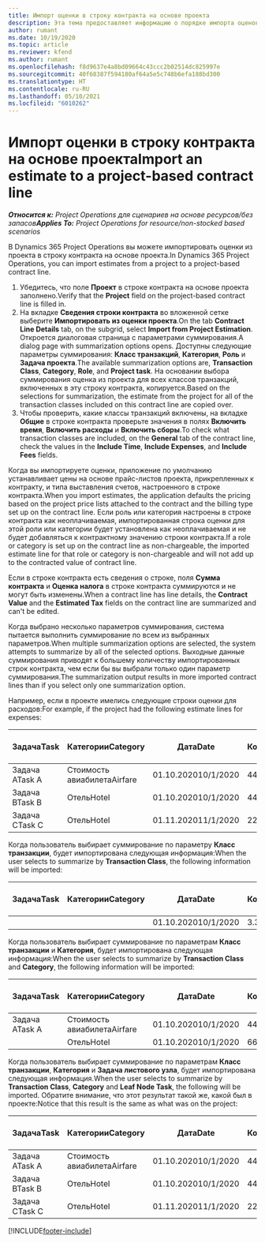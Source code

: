 ```yaml
---
title: Импорт оценки в строку контракта на основе проекта
description: Эта тема предоставляет информацию о порядке импорта оценок из проекта в строку контракта.
author: rumant
ms.date: 10/19/2020
ms.topic: article
ms.reviewer: kfend
ms.author: rumant
ms.openlocfilehash: f8d9637e4a8bd09664c43ccc2b02514dc825997e
ms.sourcegitcommit: 40f68387f594180af64a5e5c748b6efa188bd300
ms.translationtype: HT
ms.contentlocale: ru-RU
ms.lasthandoff: 05/10/2021
ms.locfileid: "6010262"
---
```

# <a name="import-an-estimate-to-a-project-based-contract-line"></a><span data-ttu-id="8dd93-103">Импорт оценки в строку контракта на основе проекта</span><span class="sxs-lookup"><span data-stu-id="8dd93-103">Import an estimate to a project-based contract line</span></span>

<span data-ttu-id="8dd93-104">_**Относится к:** Project Operations для сценариев на основе ресурсов/без запасов_</span><span class="sxs-lookup"><span data-stu-id="8dd93-104">_**Applies To:** Project Operations for resource/non-stocked based scenarios_</span></span>

<span data-ttu-id="8dd93-105">В Dynamics 365 Project Operations вы можете импортировать оценки из проекта в строку контракта на основе проекта.</span><span class="sxs-lookup"><span data-stu-id="8dd93-105">In Dynamics 365 Project Operations, you can import estimates from a project to a project-based contract line.</span></span>

1. <span data-ttu-id="8dd93-106">Убедитесь, что поле **Проект** в строке контракта на основе проекта заполнено.</span><span class="sxs-lookup"><span data-stu-id="8dd93-106">Verify that the **Project** field on the project-based contract line is filled in.</span></span>
2. <span data-ttu-id="8dd93-107">На вкладке **Сведения строки контракта** во вложенной сетке выберите **Импортировать из оценки проекта**.</span><span class="sxs-lookup"><span data-stu-id="8dd93-107">On the tab **Contract Line Details** tab, on the subgrid, select **Import from Project Estimation**.</span></span> <span data-ttu-id="8dd93-108">Откроется диалоговая страница с параметрами суммирования.</span><span class="sxs-lookup"><span data-stu-id="8dd93-108">A dialog page with summarization options opens.</span></span> <span data-ttu-id="8dd93-109">Доступны следующие параметры суммирования: **Класс транзакций**, **Категория**, **Роль** и **Задача проекта**.</span><span class="sxs-lookup"><span data-stu-id="8dd93-109">The available summarization options are, **Transaction Class**, **Category**, **Role**, and **Project task**.</span></span> <span data-ttu-id="8dd93-110">На основании выбора суммирования оценка из проекта для всех классов транзакций, включенных в эту строку контракта, копируется.</span><span class="sxs-lookup"><span data-stu-id="8dd93-110">Based on the selections for summarization, the estimate from the project for all of the transaction classes included on this contract line are copied over.</span></span> 
3. <span data-ttu-id="8dd93-111">Чтобы проверить, какие классы транзакций включены, на вкладке **Общие** в строке контракта проверьте значения в полях **Включить время**, **Включить расходы** и **Включить сборы**.</span><span class="sxs-lookup"><span data-stu-id="8dd93-111">To check what transaction classes are included, on the **General** tab of the contract line, check the values in the **Include Time**, **Include Expenses**, and **Include Fees** fields.</span></span>

<span data-ttu-id="8dd93-112">Когда вы импортируете оценки, приложение по умолчанию устанавливает цены на основе прайс-листов проекта, прикрепленных к контракту, и типа выставления счетов, настроенного в строке контракта.</span><span class="sxs-lookup"><span data-stu-id="8dd93-112">When you import estimates, the application defaults the pricing based on the project price lists attached to the contract and the billing type set up on the contract line.</span></span> <span data-ttu-id="8dd93-113">Если роль или категория настроены в строке контракта как неоплачиваемая, импортированная строка оценки для этой роли или категории будет установлена как неоплачиваемая и не будет добавляться к контрактному значению строки контракта.</span><span class="sxs-lookup"><span data-stu-id="8dd93-113">If a role or category is set up on the contract line as non-chargeable, the imported estimate line for that role or category is non-chargeable and will not add up to the contracted value of contract line.</span></span>

<span data-ttu-id="8dd93-114">Если в строке контракта есть сведения о строке, поля **Сумма контракта** и **Оценка налога** в строке контракта суммируются и не могут быть изменены.</span><span class="sxs-lookup"><span data-stu-id="8dd93-114">When a contract line has line details, the **Contract Value** and the **Estimated Tax** fields on the contract line are summarized and can't be edited.</span></span>

<span data-ttu-id="8dd93-115">Когда выбрано несколько параметров суммирования, система пытается выполнить суммирование по всем из выбранных параметров.</span><span class="sxs-lookup"><span data-stu-id="8dd93-115">When multiple summarization options are selected, the system attempts to summarize by all of the selected options.</span></span> <span data-ttu-id="8dd93-116">Выходные данные суммирования приводят к большему количеству импортированных строк контракта, чем если бы вы выбрали только один параметр суммирования.</span><span class="sxs-lookup"><span data-stu-id="8dd93-116">The summarization output results in more imported contract lines than if you select only one summarization option.</span></span>

<span data-ttu-id="8dd93-117">Например, если в проекте имелись следующие строки оценки для расходов:</span><span class="sxs-lookup"><span data-stu-id="8dd93-117">For example, if the project had the following estimate lines for expenses:</span></span>

| <span data-ttu-id="8dd93-118">Задача</span><span class="sxs-lookup"><span data-stu-id="8dd93-118">Task</span></span> | <span data-ttu-id="8dd93-119">Категории</span><span class="sxs-lookup"><span data-stu-id="8dd93-119">Category</span></span> | <span data-ttu-id="8dd93-120">Дата</span><span class="sxs-lookup"><span data-stu-id="8dd93-120">Date</span></span> | <span data-ttu-id="8dd93-121">Количество</span><span class="sxs-lookup"><span data-stu-id="8dd93-121">Quantity</span></span> | <span data-ttu-id="8dd93-122">Цена за единицу</span><span class="sxs-lookup"><span data-stu-id="8dd93-122">Unit price</span></span> | <span data-ttu-id="8dd93-123">Сумма</span><span class="sxs-lookup"><span data-stu-id="8dd93-123">Amount</span></span> |
| --- | --- | --- | --- | --- | --- |
| <span data-ttu-id="8dd93-124">Задача A</span><span class="sxs-lookup"><span data-stu-id="8dd93-124">Task A</span></span> | <span data-ttu-id="8dd93-125">Стоимость авиабилета</span><span class="sxs-lookup"><span data-stu-id="8dd93-125">Airfare</span></span> | <span data-ttu-id="8dd93-126">01.10.2020</span><span class="sxs-lookup"><span data-stu-id="8dd93-126">10/1/2020</span></span> | <span data-ttu-id="8dd93-127">4</span><span class="sxs-lookup"><span data-stu-id="8dd93-127">4</span></span> | <span data-ttu-id="8dd93-128">400</span><span class="sxs-lookup"><span data-stu-id="8dd93-128">400</span></span> | <span data-ttu-id="8dd93-129">1600</span><span class="sxs-lookup"><span data-stu-id="8dd93-129">1600</span></span> |
| <span data-ttu-id="8dd93-130">Задача B</span><span class="sxs-lookup"><span data-stu-id="8dd93-130">Task B</span></span> | <span data-ttu-id="8dd93-131">Отель</span><span class="sxs-lookup"><span data-stu-id="8dd93-131">Hotel</span></span> | <span data-ttu-id="8dd93-132">01.10.2020</span><span class="sxs-lookup"><span data-stu-id="8dd93-132">10/1/2020</span></span> | <span data-ttu-id="8dd93-133">4</span><span class="sxs-lookup"><span data-stu-id="8dd93-133">4</span></span> | <span data-ttu-id="8dd93-134">200</span><span class="sxs-lookup"><span data-stu-id="8dd93-134">200</span></span> | <span data-ttu-id="8dd93-135">800</span><span class="sxs-lookup"><span data-stu-id="8dd93-135">800</span></span> |
| <span data-ttu-id="8dd93-136">Задача C</span><span class="sxs-lookup"><span data-stu-id="8dd93-136">Task C</span></span> | <span data-ttu-id="8dd93-137">Отель</span><span class="sxs-lookup"><span data-stu-id="8dd93-137">Hotel</span></span> | <span data-ttu-id="8dd93-138">01.11.2020</span><span class="sxs-lookup"><span data-stu-id="8dd93-138">11/1/2020</span></span> | <span data-ttu-id="8dd93-139">2</span><span class="sxs-lookup"><span data-stu-id="8dd93-139">2</span></span> | <span data-ttu-id="8dd93-140">200</span><span class="sxs-lookup"><span data-stu-id="8dd93-140">200</span></span> | <span data-ttu-id="8dd93-141">400</span><span class="sxs-lookup"><span data-stu-id="8dd93-141">400</span></span> |

<span data-ttu-id="8dd93-142">Когда пользователь выбирает суммирование по параметру **Класс транзакции**, будет импортирована следующая информация:</span><span class="sxs-lookup"><span data-stu-id="8dd93-142">When the user selects to summarize by **Transaction Class**, the following information will be imported:</span></span>

| <span data-ttu-id="8dd93-143">Задача</span><span class="sxs-lookup"><span data-stu-id="8dd93-143">Task</span></span> | <span data-ttu-id="8dd93-144">Категории</span><span class="sxs-lookup"><span data-stu-id="8dd93-144">Category</span></span> | <span data-ttu-id="8dd93-145">Дата</span><span class="sxs-lookup"><span data-stu-id="8dd93-145">Date</span></span> | <span data-ttu-id="8dd93-146">Количество</span><span class="sxs-lookup"><span data-stu-id="8dd93-146">Quantity</span></span> | <span data-ttu-id="8dd93-147">Цена за единицу</span><span class="sxs-lookup"><span data-stu-id="8dd93-147">Unit price</span></span> | <span data-ttu-id="8dd93-148">Сумма</span><span class="sxs-lookup"><span data-stu-id="8dd93-148">Amount</span></span> |
| --- | --- | --- | --- | --- | --- |
| &nbsp;  | &nbsp;  | <span data-ttu-id="8dd93-149">01.10.2020</span><span class="sxs-lookup"><span data-stu-id="8dd93-149">10/1/2020</span></span> | <span data-ttu-id="8dd93-150">3.34</span><span class="sxs-lookup"><span data-stu-id="8dd93-150">3.34</span></span> | <span data-ttu-id="8dd93-151">840</span><span class="sxs-lookup"><span data-stu-id="8dd93-151">840</span></span> | <span data-ttu-id="8dd93-152">2800</span><span class="sxs-lookup"><span data-stu-id="8dd93-152">2800</span></span> |

<span data-ttu-id="8dd93-153">Когда пользователь выбирает суммирование по параметрам **Класс транзакции** и **Категория**, будет импортирована следующая информация:</span><span class="sxs-lookup"><span data-stu-id="8dd93-153">When the user selects to summarize by **Transaction Class** and **Category**, the following information will be imported:</span></span>

| <span data-ttu-id="8dd93-154">Задача</span><span class="sxs-lookup"><span data-stu-id="8dd93-154">Task</span></span> | <span data-ttu-id="8dd93-155">Категории</span><span class="sxs-lookup"><span data-stu-id="8dd93-155">Category</span></span> | <span data-ttu-id="8dd93-156">Дата</span><span class="sxs-lookup"><span data-stu-id="8dd93-156">Date</span></span> | <span data-ttu-id="8dd93-157">Количество</span><span class="sxs-lookup"><span data-stu-id="8dd93-157">Quantity</span></span> | <span data-ttu-id="8dd93-158">Цена за единицу</span><span class="sxs-lookup"><span data-stu-id="8dd93-158">Unit price</span></span> | <span data-ttu-id="8dd93-159">Сумма</span><span class="sxs-lookup"><span data-stu-id="8dd93-159">Amount</span></span> |
| --- | --- | --- | --- | --- | --- |
| <span data-ttu-id="8dd93-160">Задача A</span><span class="sxs-lookup"><span data-stu-id="8dd93-160">Task A</span></span> | <span data-ttu-id="8dd93-161">Стоимость авиабилета</span><span class="sxs-lookup"><span data-stu-id="8dd93-161">Airfare</span></span> | <span data-ttu-id="8dd93-162">01.10.2020</span><span class="sxs-lookup"><span data-stu-id="8dd93-162">10/1/2020</span></span> | <span data-ttu-id="8dd93-163">4</span><span class="sxs-lookup"><span data-stu-id="8dd93-163">4</span></span> | <span data-ttu-id="8dd93-164">400</span><span class="sxs-lookup"><span data-stu-id="8dd93-164">400</span></span> | <span data-ttu-id="8dd93-165">1600</span><span class="sxs-lookup"><span data-stu-id="8dd93-165">1600</span></span> |
| &nbsp;  | <span data-ttu-id="8dd93-166">Отель</span><span class="sxs-lookup"><span data-stu-id="8dd93-166">Hotel</span></span> | <span data-ttu-id="8dd93-167">01.10.2020</span><span class="sxs-lookup"><span data-stu-id="8dd93-167">10/1/2020</span></span> | <span data-ttu-id="8dd93-168">6</span><span class="sxs-lookup"><span data-stu-id="8dd93-168">6</span></span> | <span data-ttu-id="8dd93-169">200</span><span class="sxs-lookup"><span data-stu-id="8dd93-169">200</span></span> | <span data-ttu-id="8dd93-170">1200</span><span class="sxs-lookup"><span data-stu-id="8dd93-170">1200</span></span> |

<span data-ttu-id="8dd93-171">Когда пользователь выбирает суммирование по параметрам **Класс транзакции**, **Категория** и **Задача листового узла**, будет импортирована следующая информация.</span><span class="sxs-lookup"><span data-stu-id="8dd93-171">When the user selects to summarize by **Transaction Class**, **Category** and **Leaf Node Task**, the following will be imported.</span></span> <span data-ttu-id="8dd93-172">Обратите внимание, что этот результат такой же, какой был в проекте:</span><span class="sxs-lookup"><span data-stu-id="8dd93-172">Notice that this result is the same as what was on the project:</span></span>

| <span data-ttu-id="8dd93-173">Задача</span><span class="sxs-lookup"><span data-stu-id="8dd93-173">Task</span></span> | <span data-ttu-id="8dd93-174">Категории</span><span class="sxs-lookup"><span data-stu-id="8dd93-174">Category</span></span> | <span data-ttu-id="8dd93-175">Дата</span><span class="sxs-lookup"><span data-stu-id="8dd93-175">Date</span></span> | <span data-ttu-id="8dd93-176">Количество</span><span class="sxs-lookup"><span data-stu-id="8dd93-176">Quantity</span></span> | <span data-ttu-id="8dd93-177">Цена за единицу</span><span class="sxs-lookup"><span data-stu-id="8dd93-177">Unit price</span></span> | <span data-ttu-id="8dd93-178">Сумма</span><span class="sxs-lookup"><span data-stu-id="8dd93-178">Amount</span></span> |
| --- | --- | --- | --- | --- | --- |
| <span data-ttu-id="8dd93-179">Задача A</span><span class="sxs-lookup"><span data-stu-id="8dd93-179">Task A</span></span> | <span data-ttu-id="8dd93-180">Стоимость авиабилета</span><span class="sxs-lookup"><span data-stu-id="8dd93-180">Airfare</span></span> | <span data-ttu-id="8dd93-181">01.10.2020</span><span class="sxs-lookup"><span data-stu-id="8dd93-181">10/1/2020</span></span> | <span data-ttu-id="8dd93-182">4</span><span class="sxs-lookup"><span data-stu-id="8dd93-182">4</span></span> | <span data-ttu-id="8dd93-183">400</span><span class="sxs-lookup"><span data-stu-id="8dd93-183">400</span></span> | <span data-ttu-id="8dd93-184">1600</span><span class="sxs-lookup"><span data-stu-id="8dd93-184">1600</span></span> |
| <span data-ttu-id="8dd93-185">Задача B</span><span class="sxs-lookup"><span data-stu-id="8dd93-185">Task B</span></span> | <span data-ttu-id="8dd93-186">Отель</span><span class="sxs-lookup"><span data-stu-id="8dd93-186">Hotel</span></span> | <span data-ttu-id="8dd93-187">01.10.2020</span><span class="sxs-lookup"><span data-stu-id="8dd93-187">10/1/2020</span></span> | <span data-ttu-id="8dd93-188">4</span><span class="sxs-lookup"><span data-stu-id="8dd93-188">4</span></span> | <span data-ttu-id="8dd93-189">200</span><span class="sxs-lookup"><span data-stu-id="8dd93-189">200</span></span> | <span data-ttu-id="8dd93-190">800</span><span class="sxs-lookup"><span data-stu-id="8dd93-190">800</span></span> |
| <span data-ttu-id="8dd93-191">Задача C</span><span class="sxs-lookup"><span data-stu-id="8dd93-191">Task C</span></span> | <span data-ttu-id="8dd93-192">Отель</span><span class="sxs-lookup"><span data-stu-id="8dd93-192">Hotel</span></span> | <span data-ttu-id="8dd93-193">01.11.2020</span><span class="sxs-lookup"><span data-stu-id="8dd93-193">11/1/2020</span></span> | <span data-ttu-id="8dd93-194">2</span><span class="sxs-lookup"><span data-stu-id="8dd93-194">2</span></span> | <span data-ttu-id="8dd93-195">200</span><span class="sxs-lookup"><span data-stu-id="8dd93-195">200</span></span> | <span data-ttu-id="8dd93-196">400</span><span class="sxs-lookup"><span data-stu-id="8dd93-196">400</span></span> |


[!INCLUDE[footer-include](../includes/footer-banner.md)]